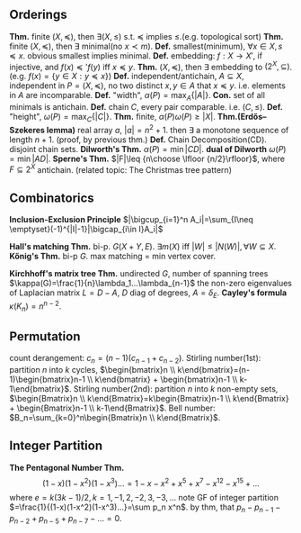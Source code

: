 ﻿
## Orderings

**Thm.** finite $(X,\preceq)$, then $\exists(X,\leq)$ s.t. $\preceq$ implies $\leq$.(e.g. topological sort)
**Thm.** finite $(X,\preceq)$, then $\exists$ minimal(no $x\prec m$).
**Def.** smallest(minimum), $\forall x\in X, s\preceq x$. obvious smallest implies minimal.
**Def.** embedding: $f:X\rightarrow X'$, if injective, and $f(x)\preceq'f(y)$ iff $x\preceq y$.
**Thm.** $(X,\preceq)$, then $\exists$ embedding to $(2^X, \subseteq)$. (e.g. $f(x)=\{y\in X:y\preceq x\}$)
**Def.** independent/antichain, $A\subseteq X$, independent in $P=(X,\preceq)$, no two distinct $x,y\in A$ that $x\preceq y$. i.e. elements in $A$ are incomparable.
**Def.** "width", $\alpha(P)=\max_A\{|A|\}$. 
**Con.** set of all minimals is antichain.
**Def.** chain $C$, every pair comparable. i.e. $(C,\leq).$
**Def.** "height", $\omega(P)=\max_C\{|C|\}$.
**Thm.** finite, $\alpha(P)\omega(P)\geq |X|$.
**Thm.(Erdős–Szekeres lemma)** real array $a$, $|a|=n^2+1$. then $\exists$ a monotone sequence of length $n+1$. (proof, by previous thm.)
**Def.** Chain Decomposition(CD). disjoint chain sets.
**Dilworth's Thm.**  $\alpha(P)=\min|CD|$.
**dual of Dilworth** $\omega(P)=\min|AD|$.
**Sperne's  Thm.** $|F|\leq {n\choose \lfloor {n/2}\rfloor}$, where $F\subseteq 2^X$ antichain. (related topic: The Christmas tree pattern)

## Combinatorics

**Inclusion-Exclusion Principle** $|\bigcup_{i=1}^n A_i|=\sum_{I\neq \emptyset}(-1)^{|I|-1}|\bigcap_{i\in I}A_i|$

**Hall's matching Thm.** bi-p. $G(X+Y,E)$. $\exists m(X)$ iff $|W|\leq|N(W)|, \forall W\subseteq X$.
**Kőnig's Thm.** bi-p $G$. max matching = min vertex cover.

**Kirchhoff's matrix tree Thm.** undirected $G$, number of spanning trees $\kappa(G)=\frac{1}{n}\lambda_1...\lambda_{n-1}$ the non-zero eigenvalues of Laplacian matrix $L=D-A$, $D$ diag of degrees, $A=\delta_E$.
**Cayley's formula** $\kappa(K_n)=n^{n-2}$.

## Permutation

count derangement: $c_n=(n-1)(c_{n-1}+c_{n-2})$.
Stirling number(1st): partition $n$ into $k$ cycles, $\begin{bmatrix}n \\ k\end{bmatrix}=(n-1)\begin{bmatrix}n-1 \\ k\end{bmatrix} + \begin{bmatrix}n-1 \\ k-1\end{bmatrix}$.
Stirling number(2nd): partition $n$ into $k$ non-empty sets, $\begin{Bmatrix}n \\ k\end{Bmatrix}=k\begin{Bmatrix}n-1 \\ k\end{Bmatrix} + \begin{Bmatrix}n-1 \\ k-1\end{Bmatrix}$.
Bell number: $B_n=\sum_{k=0}^n\begin{Bmatrix}n \\ k\end{Bmatrix}$.

## Integer Partition
**The Pentagonal Number Thm.** $$(1-x)(1-x^2)(1-x^3)...=1-x-x^2+x^5+x^7-x^{12}-x^{15}+...$$ where $e=k(3k-1)/2, k=1,-1,2,-2,3,-3,...$
note GF of integer partition $=\frac{1}{(1-x)(1-x^2)(1-x^3)...}=\sum p_n x^n$. by thm, that $p_n-p_{n-1}-p_{n-2}+p_{n-5}+p_{n-7}-...=0$.
